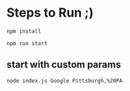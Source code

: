 # Steps to Run ;)
```
npm install
```

```
npm run start
```

## start with custom params
```
node index.js Google Pittsburgh,%20PA
```
